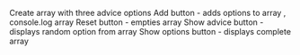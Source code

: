 Create array with three advice options
Add button - adds options to array , console.log array
Reset button - empties array
Show advice button - displays random option from array
Show options button - displays complete array
